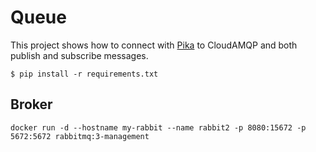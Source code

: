 # Queue

This project shows how to connect with [Pika](http://pika.github.com/) to CloudAMQP and both publish and subscribe messages.

    $ pip install -r requirements.txt

## Broker

    docker run -d --hostname my-rabbit --name rabbit2 -p 8080:15672 -p 5672:5672 rabbitmq:3-management